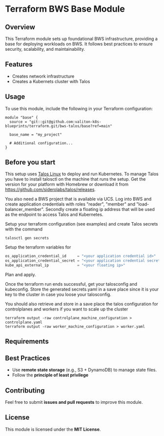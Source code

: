 # Terraform BWS Base Module

## Overview
This Terraform module sets up foundational BWS infrastructure, providing a base for deploying workloads on BWS. It follows best practices to ensure security, scalability, and maintainability.

## Features
- Creates network infrastructure
- Creates a Kubernets cluster with Talos

## Usage
To use this module, include the following in your Terraform configuration:

```hcl
module "base" {
  source = "git::git@github.com:valiton-k8s-blueprints/terraform.git/bws-talos/base?ref=main"
  
  base_name = "my_project"
  
  # Additional configuration...
}
```

## Before you start
This setup uses [Talos Linux](https://www.talos.dev/) to deploy and run Kubernetes. To manage Talos you have to install talosctl 
on the machine that runs the setup. Get the version for your platform with Homebrew or download it from https://github.com/siderolabs/talos/releases.

You also need a BWS project that is available via UCS. Log into BWS and create application credentials with roles "reader", "member" and "load-balancer_member".
Secondly create a floating ip address that will be used as the endpoint to access Talos and Kubernetes.

Setup your terraform configuration (see examples) and create Talos secrets with the command
 
```shell
talosctl gen secrets
```

Setup the terraform variables for 

```terraform
os_application_credential_id     = "<your application credential id>"
os_application_credential_secret = "<your application credential secret>"
kube_api_external_ip             = "<your floating ip>"
```

Plan and apply.

Once the terraform run ends successful, get your talosconfig and kubeconfig. Store the generated secrets.yaml in a save place
since it is your key to the cluster in case you loose your talosconfig.

You should also retrieve and store in a save place the talos configuration for controlplanes and workers if you want to scale up
the cluster

```shell
terraform output -raw controlplane_machine_configuration > controlplane.yaml
terraform output -raw worker_machine_configuration > worker.yaml
```

## Requirements

## Best Practices
- Use **remote state storage** (e.g., S3 + DynamoDB) to manage state files.
- Follow the **principle of least privilege** 

## Contributing
Feel free to submit **issues and pull requests** to improve this module.

## License
This module is licensed under the **MIT License**. 
